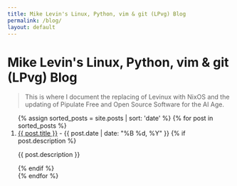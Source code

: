 ```yaml
---
title: Mike Levin's Linux, Python, vim & git (LPvg) Blog
permalink: /blog/
layout: default
---
```


# Mike Levin's Linux, Python, vim & git (LPvg) Blog

> This is where I document the replacing of Levinux with NixOS and the updating
> of Pipulate Free and Open Source Software for the AI Age.

<ol>
  {% assign sorted_posts = site.posts | sort: 'date' %}
  {% for post in sorted_posts %}
    <li>
      <a href="{{ post.url }}">{{ post.title }}</a>
      - <span>{{ post.date | date: "%B %d, %Y" }}</span>
      {% if post.description %}
        <p>{{ post.description }}</p>
      {% endif %}
    </li>
  {% endfor %}
</ol>

